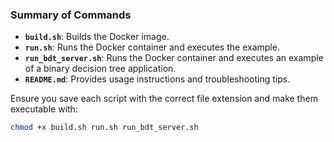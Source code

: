 ### Summary of Commands

- **`build.sh`**: Builds the Docker image.
- **`run.sh`**: Runs the Docker container and executes the example.
- **`run_bdt_server.sh`**: Runs the Docker container and executes an example of a binary decision tree application.
- **`README.md`**: Provides usage instructions and troubleshooting tips.

Ensure you save each script with the correct file extension and make them executable with:

```bash
chmod +x build.sh run.sh run_bdt_server.sh
